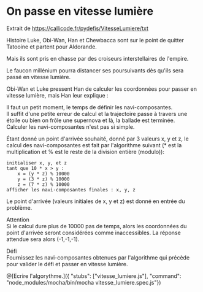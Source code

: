 # On passe en vitesse lumière

Extrait de https://callicode.fr/pydefis/VitesseLumiere/txt

Histoire
Luke, Obi-Wan, Han et Chewbacca sont sur le point de quitter Tatooine et partent pour Aldorande.

Mais ils sont pris en chasse par des croiseurs interstellaires de l'empire.

Le faucon millénium pourra distancer ses poursuivants dès qu'ils sera passé en vitesse lumière.

Obi-Wan et Luke pressent Han de calculer les coordonnées pour passer en vitesse lumière, mais Han leur explique :

Il faut un petit moment, le temps de définir les navi-composantes.
<br/>Il suffit d'une petite erreur de calcul et la trajectoire passe à travers une étoile ou bien on frôle une supernova et là, la ballade est terminée.
<br/>Calculer les navi-composantes n'est pas si simple.

Étant donné un point d'arrivée souhaité, donné par 3 valeurs x, y et z, le calcul des navi-composantes est fait par l'algorithme suivant (* est la multiplication et % est le reste de la division entière (modulo)):

    initialiser x, y, et z
    tant que 10 * x > y :
        x = (y * z) % 10000
        y = (3 * z) % 10000
        z = (7 * z) % 10000
    afficher les navi-composantes finales : x, y, z
    
Le point d'arrivée (valeurs initiales de x, y et z) est donné en entrée du problème.

Attention
<br/>Si le calcul dure plus de 10000 pas de temps, alors les coordonnées du point d'arrivée seront considérées comme inaccessibles. La réponse attendue sera alors (-1,-1,-1).

Défi
<br/>Fournissez les navi-composantes obtenues par l'algorithme qui précède pour valider le défi et passer en vitesse lumière.

@[Ecrire l'algorythme.]({ "stubs": ["vitesse_lumiere.js"], "command": "node_modules/mocha/bin/mocha vitesse_lumiere.spec.js"})
